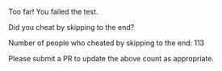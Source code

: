 Too far! You failed the test. 
 
Did you cheat by skipping to the end? 
 
Number of people who cheated by skipping to the end: 113
 
Please submit a PR to update the above count as appropriate. 
 
